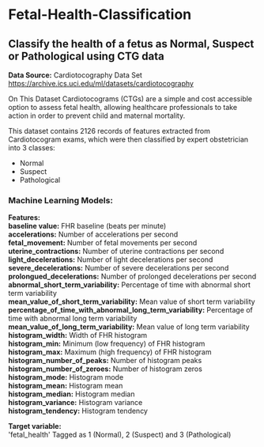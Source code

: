 # Fetal-Health-Classification
## Classify the health of a fetus as Normal, Suspect or Pathological using CTG data
**Data Source:** Cardiotocography Data Set
https://archive.ics.uci.edu/ml/datasets/cardiotocography

On This Dataset Cardiotocograms (CTGs) are a simple and cost accessible option to assess fetal health, allowing healthcare professionals to take action in order to prevent child and maternal mortality.   

This dataset contains 2126 records of features extracted from Cardiotocogram exams, which were then classified by expert obstetrician into 3 classes:

- Normal      
- Suspect     
- Pathological      

### Machine Learning Models:

      
                                                                 
                                                                         
            
**Features:**           
**baseline value:** FHR baseline (beats per minute)      
**accelerations:** Number of accelerations per second      
**fetal_movement:** Number of fetal movements per second       
**uterine_contractions:** Number of uterine contractions per second        
**light_decelerations:** Number of light decelerations per second      
**severe_decelerations:** Number of severe decelerations per second      
**prolongued_decelerations:** Number of prolonged decelerations per second       
**abnormal_short_term_variability:** Percentage of time with abnormal short term variability     
**mean_value_of_short_term_variability:** Mean value of short term variability     
**percentage_of_time_with_abnormal_long_term_variability:** Percentage of time with abnormal long term variability                   
**mean_value_of_long_term_variability:** Mean value of long term variability                           
**histogram_width:** Width of FHR histogram                    
**histogram_min:** Minimum (low frequency) of FHR histogram                        
**histogram_max:** Maximum (high frequency) of FHR histogram                                       
**histogram_number_of_peaks:** Number of histogram peaks                       
**histogram_number_of_zeroes:** Number of histogram zeros                        
**histogram_mode:** Histogram mode                       
**histogram_mean:** Histogram mean                       
**histogram_median:** Histogram median                       
**histogram_variance:** Histogram variance                       
**histogram_tendency:** Histogram tendency                       

**Target variable:**                          
'fetal_health' Tagged as 1 (Normal), 2 (Suspect) and 3 (Pathological)
